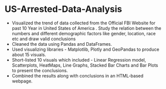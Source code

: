 # US-Arrested-Data-Analysis
- Visualized the trend of data collected from the Official FBI Website for past 10 Year in United States of America . Study the relation between the numbers and different demographic factors like gender, location, race etc and draw valid conclusions
- Cleaned the data using Pandas and DataFrames.
- Used visualizing libraries - Matplotlib, Plotly and GeoPandas to produce about 15 visuals. 
- Short-listed 10 visuals which included - Linear Regression model, Scatterplots, HeatMaps, Line Graphs, Stacked Bar Charts and Bar Plots to present the conclusions.
- Combined the results along with conclusions in an HTML-based webpage.
